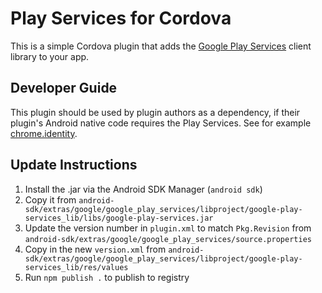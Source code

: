 # Play Services for Cordova

This is a simple Cordova plugin that adds the [Google Play Services](http://developer.android.com/google/play-services/setup.html)
client library to your app.

## Developer Guide

This plugin should be used by plugin authors as a dependency, if their plugin's Android native code requires the Play Services.
See for example [chrome.identity](https://github.com/MobileChromeApps/mobile-chrome-apps/tree/master/chrome-cordova/plugins/chrome.identity).

## Update Instructions

1. Install the .jar via the Android SDK Manager (`android sdk`)
2. Copy it from `android-sdk/extras/google/google_play_services/libproject/google-play-services_lib/libs/google-play-services.jar`
3. Update the version number in `plugin.xml` to match `Pkg.Revision` from `android-sdk/extras/google/google_play_services/source.properties`
4. Copy in the new `version.xml` from `android-sdk/extras/google/google_play_services/libproject/google-play-services_lib/res/values`
5. Run `npm publish .` to publish to registry
